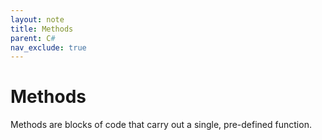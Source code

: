 ```yaml
---
layout: note
title: Methods
parent: C#
nav_exclude: true
---
```


# Methods

Methods are blocks of code that carry out a single, pre-defined function.

